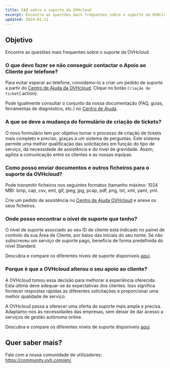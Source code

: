 ```yaml
---
title: FAQ sobre o suporte da OVHcloud
excerpt: Encontre as questões mais frequentes sobre o suporte da OVHcloud
updated: 2024-01-11
---
```


## Objetivo

Encontre as questões mais frequentes sobre o suporte da OVHcloud

### O que devo fazer se não conseguir contactar o Apoio ao Cliente por telefone?

Para evitar esperar ao telefone, convidamo-lo a criar um pedido de suporte a partir do [Centro de Ajuda da OVHcloud](https://help.ovhcloud.com/csm?id=csm_cases_requests). Clique no botão `Criação de ticket`{.action}.

Pode igualmente consultar o conjunto da nossa documentação (FAQ, guias, ferramentas de diagnóstico, etc.) no [Centro de Ajuda](https://help.ovhcloud.com/csm/pt-documentation?id=kb_home).

### A que se deve a mudança do formulário de criação de tickets?

O novo formulário tem por objetivo tornar o processo de criação de tickets mais completo e preciso, graças a um sistema de perguntas. Este sistema permite uma melhor qualificação das solicitações em função do tipo de serviço, da necessidade de assistência e do nível de gravidade. Assim, agiliza a comunicação entre os clientes e as nossas equipas.

### Como posso enviar documentos e outros ficheiros para o suporte da OVHcloud?

Pode transmitir ficheiros nos seguintes formatos (tamanho máximo: 1024 MB): bmp, cap, csv, eml, gif, jpeg, jpg, pcap, pdf, png, txt, xml, yaml, yml.

Crie um pedido de assistência no [Centro de Ajuda OVHcloud](https://help.ovhcloud.com/csm?id=csm_cases_requests) e anexe os seus ficheiros.

### Onde posso encontrar o nível de suporte que tenho?

O nível de suporte associado ao seu ID de cliente está indicado no painel de controlo da sua Área de Cliente, por baixo das iniciais do seu nome. Se não subscreveu um serviço de suporte pago, beneficia de forma predefinida do nível Standard.

Descubra e compare os diferentes níveis de suporte disponíveis [aqui](https://www.ovhcloud.com/pt/support-levels/).

### Porque é que a OVHcloud alterou o seu apoio ao cliente?

A OVHcloud tomou essa decisão para melhorar a experiência oferecida. Esta última deve adequar-se às expectativas dos clientes. Isso significa fornecer respostas rápidas às diferentes solicitações e proporcionar uma melhor qualidade de serviço.

A OVHcloud passa a oferecer uma oferta de suporte mais ampla e precisa. Adaptamo-nos às necessidades das empresas, sem deixar de dar acesso a serviços de gestão autónoma online.

Descubra e compare os diferentes níveis de suporte disponíveis [aqui](https://www.ovhcloud.com/pt/support-levels/).

## Quer saber mais?

Fale com a nossa comunidade de utilizadores: <https://community.ovh.com/en/>.